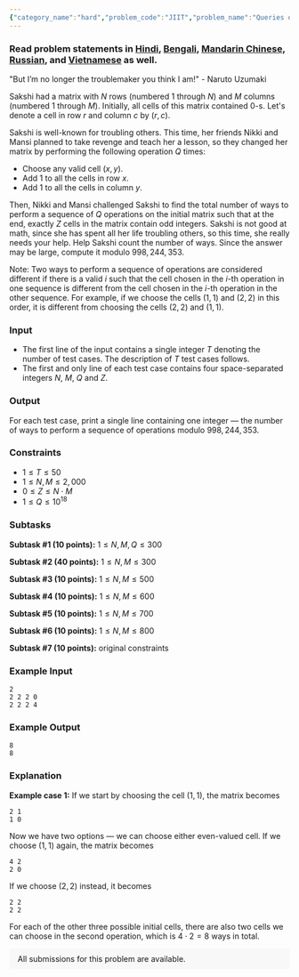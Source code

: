 ```yaml
---
{"category_name":"hard","problem_code":"JIIT","problem_name":"Queries on Matrix","problemComponents":{"constraints":"","constraintsState":false,"subtasks":"","subtasksState":false,"inputFormat":"","inputFormatState":false,"outputFormat":"","outputFormatState":false,"sampleTestCases":{"0":{"id":1,"input":"2\r\n2 2 2 0\r\n2 2 2 4","output":"8\r\n8","explanation":"**Example case 1:** If we start by choosing the cell $(1, 1)$, the matrix becomes\r\n```\r\n2 1\r\n1 0\r\n```\r\n\r\nNow we have two options ? we can choose either even-valued cell. If we choose $(1, 1)$ again, the matrix becomes \r\n```\r\n4 2\r\n2 0\r\n```\r\n\r\nIf we choose $(2, 2)$ instead, it becomes\r\n```\r\n2 2\r\n2 2\r\n```\r\n\r\nFor each of the other three possible initial cells, there are also two cells we can choose in the second operation, which is $4 \\cdot 2 = 8$ ways in total.","isDeleted":false}}},"video_editorial_url":"","languages_supported":{"0":"CPP14","1":"C","2":"JAVA","3":"PYTH 3.6","4":"PYTH","5":"PYP3","6":"CS2","7":"ADA","8":"PYPY","9":"TEXT","10":"PAS fpc","11":"NODEJS","12":"RUBY","13":"PHP","14":"GO","15":"HASK","16":"TCL","17":"PERL","18":"SCALA","19":"LUA","20":"kotlin","21":"BASH","22":"JS","23":"LISP sbcl","24":"rust","25":"PAS gpc","26":"BF","27":"CLOJ","28":"R","29":"D","30":"CAML","31":"FORT","32":"ASM","33":"swift","34":"FS","35":"WSPC","36":"LISP clisp","37":"SQL","38":"SCM guile","39":"PERL6","40":"ERL","41":"CLPS","42":"ICK","43":"NICE","44":"PRLG","45":"ICON","46":"COB","47":"SCM chicken","48":"PIKE","49":"SCM qobi","50":"ST","51":"NEM"},"max_timelimit":4,"source_sizelimit":50000,"problem_author":"iamabjain","problem_tester":null,"date_added":"11-07-2017","tags":{"0":"fast","1":"hard","2":"iamabjain","3":"maths","4":"oct19","5":"r_64"},"problem_difficulty_level":"Hard","best_tag":"Fast Fourier Transform","editorial_url":"https://discuss.codechef.com/problems/JIIT","time":{"view_start_date":1571045400,"submit_start_date":1571045400,"visible_start_date":1571045400,"end_date":1735669800},"is_direct_submittable":false,"problemDiscussURL":"https://discuss.codechef.com/search?q=JIIT","is_proctored":false,"visitedContests":{},"layout":"problem"}
---
```

### Read problem statements in [Hindi](https://www.codechef.com/download/translated/OCT19/hindi/JIIT.pdf), [Bengali](https://www.codechef.com/download/translated/OCT19/bengali/JIIT.pdf), [Mandarin Chinese](https://www.codechef.com/download/translated/OCT19/mandarin/JIIT.pdf), [Russian](https://www.codechef.com/download/translated/OCT19/russian/JIIT.pdf), and [Vietnamese](https://www.codechef.com/download/translated/OCT19/vietnamese/JIIT.pdf) as well.

"But I’m no longer the troublemaker you think I am!" - Naruto Uzumaki

Sakshi had a matrix with $N$ rows (numbered $1$ through $N$) and $M$ columns (numbered $1$ through $M$). Initially, all cells of this matrix contained $0$-s. Let's denote a cell in row $r$ and column $c$ by $(r, c)$.

Sakshi is well-known for troubling others. This time, her friends Nikki and Mansi planned to take revenge and teach her a lesson, so they changed her matrix by performing the following operation $Q$ times:
- Choose any valid cell $(x, y)$.
- Add $1$ to all the cells in row $x$.
- Add $1$ to all the cells in column $y$.

Then, Nikki and Mansi challenged Sakshi to find the total number of ways to perform a sequence of $Q$ operations on the initial matrix such that at the end, exactly $Z$ cells in the matrix contain odd integers. Sakshi is not good at math, since she has spent all her life troubling others, so this time, she really needs your help. Help Sakshi count the number of ways. Since the answer may be large, compute it modulo $998,244,353$.

Note: Two ways to perform a sequence of operations are considered different if there is a valid $i$ such that the cell chosen in the $i$-th operation in one sequence is different from the cell chosen in the $i$-th operation in the other sequence. For example, if we choose the cells $(1,1)$ and $(2,2)$ in this order, it is different from choosing the cells $(2,2)$ and $(1,1)$.

### Input
- The first line of the input contains a single integer $T$ denoting the number of test cases. The description of $T$ test cases follows.
- The first and only line of each test case contains four space-separated integers $N$, $M$, $Q$ and $Z$.

### Output
For each test case, print a single line containing one integer ― the number of ways to perform a sequence of operations modulo $998,244,353$.

### Constraints
- $1 \le T \le 50$
- $1 \le N, M \le 2,000$
- $0 \le Z \le N \cdot M$
- $1 \le Q \le 10^{18}$

### Subtasks
**Subtask #1 (10 points):** $1 \le N, M, Q \le 300$

**Subtask #2 (40 points):** $1 \le N, M \le 300$

**Subtask #3 (10 points):** $1 \le N, M \le 500$

**Subtask #4 (10 points):** $1 \le N, M \le 600$

**Subtask #5 (10 points):** $1 \le N, M \le 700$

**Subtask #6 (10 points):** $1 \le N, M \le 800$

**Subtask #7 (10 points):** original constraints

### Example Input
```
2
2 2 2 0
2 2 2 4
```

### Example Output
```
8
8
```

### Explanation
**Example case 1:** If we start by choosing the cell $(1, 1)$, the matrix becomes
```
2 1
1 0
```

Now we have two options ― we can choose either even-valued cell. If we choose $(1, 1)$ again, the matrix becomes 
```
4 2
2 0
```

If we choose $(2, 2)$ instead, it becomes
```
2 2
2 2
```

For each of the other three possible initial cells, there are also two cells we can choose in the second operation, which is $4 \cdot 2 = 8$ ways in total.

<aside style='background: #f8f8f8;padding: 10px 15px;'><div>All submissions for this problem are available.</div></aside>